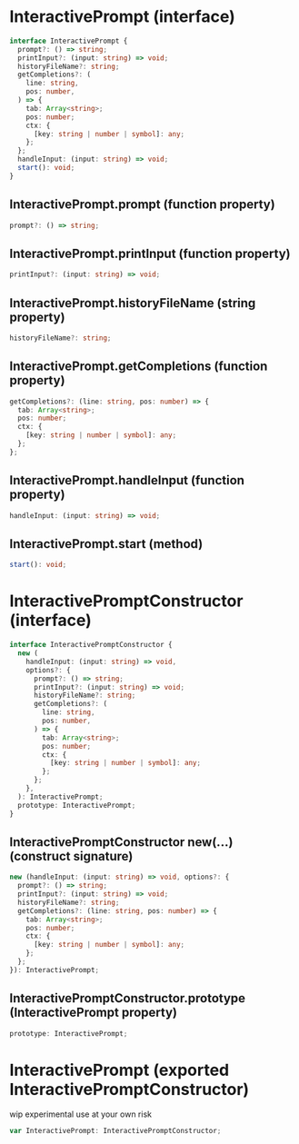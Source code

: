 <!-- INPUT:
interface InteractivePrompt {
  prompt?: () => string;
  printInput?: (input: string) => void;
  historyFileName?: string;
  getCompletions?: (
    line: string,
    pos: number
  ) => {
    // TODO refactor these to have better key names
    tab: Array<string>;
    pos: number;
    ctx: { [key: string | number | symbol]: any };
  };

  handleInput: (input: string) => void;
  start(): void;
}

interface InteractivePromptConstructor {
  new (
    handleInput: (input: string) => void,
    options?: {
      prompt?: () => string;
      printInput?: (input: string) => void;
      historyFileName?: string;
      getCompletions?: (
        line: string,
        pos: number
      ) => {
        // TODO refactor these to have better key names
        tab: Array<string>;
        pos: number;
        ctx: { [key: string | number | symbol]: any };
      };
    }
  ): InteractivePrompt;

  prototype: InteractivePrompt;
}

/** wip experimental use at your own risk */
export var InteractivePrompt: InteractivePromptConstructor;

-->
# InteractivePrompt (interface)

```ts
interface InteractivePrompt {
  prompt?: () => string;
  printInput?: (input: string) => void;
  historyFileName?: string;
  getCompletions?: (
    line: string,
    pos: number,
  ) => {
    tab: Array<string>;
    pos: number;
    ctx: {
      [key: string | number | symbol]: any;
    };
  };
  handleInput: (input: string) => void;
  start(): void;
}
```

## InteractivePrompt.prompt (function property)

```ts
prompt?: () => string;
```

## InteractivePrompt.printInput (function property)

```ts
printInput?: (input: string) => void;
```

## InteractivePrompt.historyFileName (string property)

```ts
historyFileName?: string;
```

## InteractivePrompt.getCompletions (function property)

```ts
getCompletions?: (line: string, pos: number) => {
  tab: Array<string>;
  pos: number;
  ctx: {
    [key: string | number | symbol]: any;
  };
};
```

## InteractivePrompt.handleInput (function property)

```ts
handleInput: (input: string) => void;
```

## InteractivePrompt.start (method)

```ts
start(): void;
```

# InteractivePromptConstructor (interface)

```ts
interface InteractivePromptConstructor {
  new (
    handleInput: (input: string) => void,
    options?: {
      prompt?: () => string;
      printInput?: (input: string) => void;
      historyFileName?: string;
      getCompletions?: (
        line: string,
        pos: number,
      ) => {
        tab: Array<string>;
        pos: number;
        ctx: {
          [key: string | number | symbol]: any;
        };
      };
    },
  ): InteractivePrompt;
  prototype: InteractivePrompt;
}
```

## InteractivePromptConstructor new(...) (construct signature)

```ts
new (handleInput: (input: string) => void, options?: {
  prompt?: () => string;
  printInput?: (input: string) => void;
  historyFileName?: string;
  getCompletions?: (line: string, pos: number) => {
    tab: Array<string>;
    pos: number;
    ctx: {
      [key: string | number | symbol]: any;
    };
  };
}): InteractivePrompt;
```

## InteractivePromptConstructor.prototype (InteractivePrompt property)

```ts
prototype: InteractivePrompt;
```

# InteractivePrompt (exported InteractivePromptConstructor)

wip experimental use at your own risk

```ts
var InteractivePrompt: InteractivePromptConstructor;
```

<!-- OUTPUT.frontmatter:
null
-->
<!-- OUTPUT.warnings:
[]
-->
